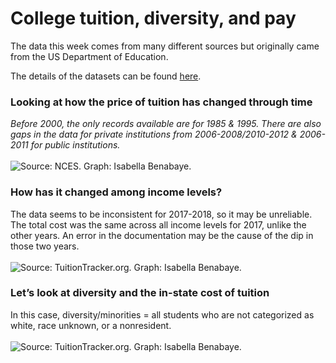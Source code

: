 
# College tuition, diversity, and pay

The data this week comes from many different sources but originally came
from the US Department of Education.

The details of the datasets can be found
[here](https://github.com/rfordatascience/tidytuesday/tree/master/data/2020/2020-03-10).

### Looking at how the price of tuition has changed through time

*Before 2000, the only records available are for 1985 & 1995. There are
also gaps in the data for private institutions from 2006-2008/2010-2012
& 2006-2011 for public institutions.*  
<br /> ![Source: NCES. Graph: Isabella
Benabaye.](./Tuition%20thru%20time.png)

### How has it changed among income levels?

The data seems to be inconsistent for 2017-2018, so it may be
unreliable. The total cost was the same across all income levels for
2017, unlike the other years. An error in the documentation may be the
cause of the dip in those two years.  
<br /> ![Source: TuitionTracker.org. Graph: Isabella
Benabaye.](./Tuition%20thru%20time%20per%20income%20level.png)

### Let’s look at diversity and the in-state cost of tuition

In this case, diversity/minorities = all students who are not
categorized as white, race unknown, or a nonresident.  
<br /> ![Source: TuitionTracker.org. Graph: Isabella
Benabaye.](./Tuition%20and%20diversity.png)
